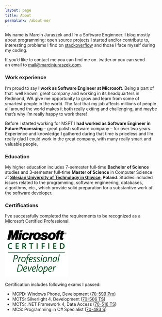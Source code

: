 ```yaml
---
layout: page
title: About
permalink: /about-me/
---
```


My name is Marcin Juraszek and I’m a Software Enginneer. I blog mostly about programming: open source projects I started and/or contribute to, interesting problems I find on [stackoverflow](http://stackoverflow.com/) and those I face myself during my coding.

If you’d like to contact me you can find me on  twitter or you can send an email to [mail@marcinjuraszek.com](mailto:mail@marcinjuraszek.com).


### Work experience

I’m proud to say **I work as Software Engineer at Microsoft**. Being a part of that  well known, great company and working in its headquarters in Redmond, WA give me opportunity to grow and learn from some of smartest people in the world. The fact that my job affects millions of people all around the world makes it both really exiting and challenging, and maybe that’s why I’m really happy to work there!

Before I started working for MSFT **I had worked as Software Engineer in Future Processing** – great polish software company – for over two years. Experience and knowledge I gathered during that time is priceless and I’m really glad I could work in the great company, with many really smart and valuable people.

### Education

My higher education includes 7-semester full-time **Bachelor of Science** studies and 3-semester full-time **Master of Science** in Computer Science at **[Silesian University of Technology in Gliwice](http://www.polsl.pl/en/), Poland**. Studies included issues related to the programming, software engineering, databases, algorithms, etc., which provide solid preparation for a substantive work of the software developer.

### Certifications

I’ve successfully completed the requirements to be recognized as a Microsoft Certified Professional.

![Microsoft Certified Progression Developer](images/msft-cpd.png)

Certification includes following exams I passed:
- MCPD: Windows Phone, Development ([70-599 Pro](http://www.microsoft.com/learning/en/us/exam.aspx?id=70-599))
- MCTS: Silverlight 4, Development ([70-506 TS](http://www.microsoft.com/learning/en/us/exam.aspx?id=70-504))
- MCTS: .NET Framework 4, Data Access ([70-516 TS](http://www.microsoft.com/learning/en/us/exam.aspx?id=70-516))
- MCS: Programming in C# Specialist ([70-483 S](http://www.microsoft.com/learning/en/us/exam.aspx?id=70-483))